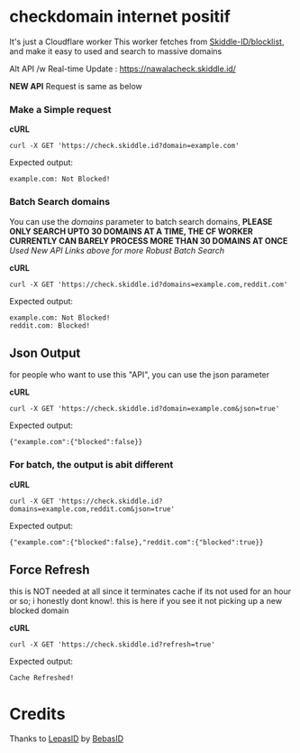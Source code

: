 # checkdomain internet positif
It's just a Cloudflare worker
This worker fetches from [Skiddle-ID/blocklist](https://github.com/Skiddle-ID/blocklist), and make it easy to used and search to massive domains

Alt API /w Real-time Update : https://nawalacheck.skiddle.id/

**NEW API** Request is same as below

### Make a Simple request
**cURL**
```
curl -X GET 'https://check.skiddle.id?domain=example.com'
```

Expected output:
```
example.com: Not Blocked!
```

### Batch Search domains
You can use the *domains* parameter to batch search domains, **PLEASE ONLY SEARCH UPTO 30 DOMAINS AT A TIME, THE CF WORKER CURRENTLY CAN BARELY PROCESS MORE THAN 30 DOMAINS AT ONCE** *Used New API Links above for more Robust Batch Search*

**cURL**
```
curl -X GET 'https://check.skiddle.id?domains=example.com,reddit.com'
```

Expected output:
```
example.com: Not Blocked!
reddit.com: Blocked!
```

## Json Output
for people who want to use this "API", you can use the json parameter

**cURL**
```
curl -X GET 'https://check.skiddle.id?domain=example.com&json=true'
```

Expected output:
```
{"example.com":{"blocked":false}}
```

### For batch, the output is abit different

**cURL**
```
curl -X GET 'https://check.skiddle.id?domains=example.com,reddit.com&json=true'
```

Expected output:
```
{"example.com":{"blocked":false},"reddit.com":{"blocked":true}}
```

## Force Refresh
this is NOT needed at all since it terminates cache if its not used for an hour or so; i honestly dont know!. this is here if you see it not picking up a new blocked domain

**cURL**
```
curl -X GET 'https://check.skiddle.id?refresh=true'
```

Expected output:
```
Cache Refreshed!
```

# Credits
Thanks to [LepasID](https://github.com/lepasid) by [BebasID](https://github.com/bebasid)
